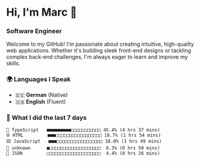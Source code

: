 # Hi, I'm Marc 👋 
### Software Engineer

Welcome to my GitHub! I'm passionate about creating intuitive, high-quality web applications. Whether it's building sleek front-end designs or tackling complex back-end challenges, I'm always eager to learn and improve my skills.  

### 🌍 Languages I Speak  
- 🇩🇪 **German** (Native)  
- 🇬🇧 **English** (Fluent)

### 🤯 What I did the last 7 days

```
🔷 TypeScript   ■■■■■■■■■□□□□□□□□□□□ 45.4% (4 hrs 37 mins)
🌐 HTML         ■■■□□□□□□□□□□□□□□□□□ 18.7% (1 hrs 54 mins)
🟨 JavaScript   ■■■□□□□□□□□□□□□□□□□□ 18.0% (1 hrs 49 mins)
📄 unknown      ■□□□□□□□□□□□□□□□□□□□  8.3% (0 hrs 50 mins)
📄 JSON         □□□□□□□□□□□□□□□□□□□□  4.4% (0 hrs 26 mins)
```